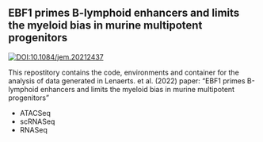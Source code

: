 ## EBF1 primes B-lymphoid enhancers and limits the myeloid bias in murine multipotent progenitors

[![DOI:10.1084/jem.20212437](http://img.shields.io/badge/DOI-10.1084/jem.20212437-blue.svg)](https://doi.org/10.1084/jem.20212437)

This repostitory contains the code, environments and container for the analysis of data generated in Lenaerts. et al. (2022) paper: “EBF1 primes B-lymphoid enhancers and limits the myeloid bias in murine multipotent progenitors”


 - ATACSeq
 - scRNASeq
 - RNASeq

